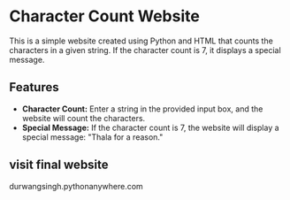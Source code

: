 # Character Count Website

This is a simple website created using Python and HTML that counts the characters in a given string. If the character count is 7, it displays a special message.

## Features

- **Character Count:** Enter a string in the provided input box, and the website will count the characters.
- **Special Message:** If the character count is 7, the website will display a special message: "Thala for a reason."

## visit final website 

durwangsingh.pythonanywhere.com
